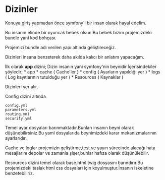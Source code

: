 # Dizinler
Konuya giriş yapmadan önce symfony'i bir insan olarak hayal edelim.

Bu insanın elinde bir oyuncak bebek olsun.Bu bebek bizim projemizdeki bundle yani kod bohçası.

Projemizi bundle adı verilen yapı altında geliştireceğiz.

Dizinleri insana benzeterek daha akılda kalıcı bir anlatım yapacağım.

İlk olarak **app** dizini;
Dizin insanın yani symfony'nin beynidir.İçerisindekiler şöyledir;
* 
app
 * 
cache ( Cache'ler )
 * 
config ( Ayarların yapıldığı yer  )
 * 
logs ( Log kayıtlarının tutulduğu yer  )
 * 
Resources ( Kaynaklar )
    

Dizinleri yer alır.

Config dizini altında 
```
config.yml
parameters.yml
routing.yml
security.yml
```
Temel ayar dosyaları barınmaktadır.Bunları insanın beyni olarak düşünebilirsiniz.Bu yaml dosyalarıda beynimizdeki karar mekanizmalarının ayarlarıdır.

Cache ve loglar projemizin geliştirme,test ve yayın sürecinde alacağı hata mesajlarını depolar ve zamanla şişer,bunlar hafıza olarak düşünülebilir.

Resources dizini temel olarak base.html.twig dosyasını barındırır.Bu projemizdeki taslak html css dosyaları için koyulmuştur.İnsanın iskeletine benzetebiliriz.



